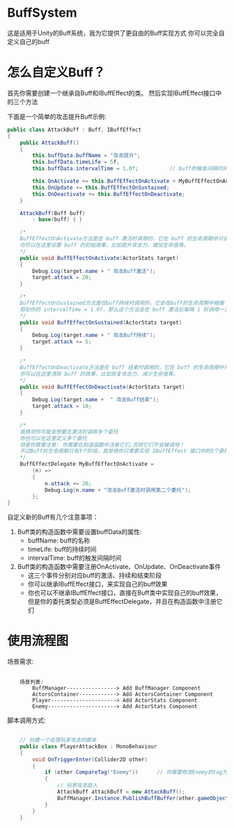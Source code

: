 # BuffSystem
这是适用于Unity的Buff系统，我为它提供了更自由的Buff实现方式
你可以完全自定义自己的buff

# 怎么自定义Buff？
首先你需要创建一个继承自Buff和IBuffEffect的类。
然后实现IBuffEffect接口中的三个方法

下面是一个简单的攻击提升Buff示例:
```csharp
public class AttackBuff : Buff, IBuffEffect
{
    public AttackBuff() 
    {
        this.buffData.buffName = "攻击提升";
        this.buffData.timeLife = 5f;
        this.buffData.intervalTime = 1.0f;          // buff的触发间隔时间

        this.OnActivate += this.BuffEffectOnActivate + MyBuffEffectOnActivate;
        this.OnUpdate += this.BuffEffectOnSustained;
        this.OnDeactivate += this.BuffEffectOnDeactivate;
    }

    AttackBuff(Buff buff)
        : base(buff) { }

    /*
    BuffEffectOnActivate方法是在 buff 激活时调用的，它在 buff 的生命周期中只会被调用一次。
    你可以在这里设置 buff 的初始效果，比如提升攻击力、增加生命值等。
    */
    public void BuffEffectOnActivate(ActorStats target)
    {
        Debug.Log(target.name + " 攻击Buff激活");
        target.attack = 20;
    }

    /*
    BuffEffectOnSustained方法是在buff持续时调用的，它会在buff的生命周期中根据 intervalTime 调用。
    假如你的 intervalTime = 1.0f，那么这个方法会在 buff 激活后每隔 1 秒调用一次。
    */
    public void BuffEffectOnSustained(ActorStats target)
    {
        Debug.Log(target.name + " 攻击Buff持续");
        target.attack += 5;
    }

    /*
    BuffEffectOnDeactivate方法是在 buff 结束时调用的，它在 buff 的生命周期中只会被调用一次。
    你可以在这里清除 buff 的效果，比如恢复攻击力、减少生命值等。
    */
    public void BuffEffectOnDeactivate(ActorStats target)
    {
        Debug.Log(target.name +  " 攻击Buff结束");
        target.attack = 10;
    }

    /*
    我猜测你可能会想要在激活时调用多个委托
    你也可以在这里定义多个委托
    但是你需要注意: 你需要在构造函数中注册它们,否则它们不会被调用！
    不过Buff的生命周期只有3个阶段，我觉得你只需要实现 IBuffEffect 接口中的3个委托就可以了。
    */
    BuffEffectDelegate MyBuffEffectOnActivate = 
        (n) => 
        {
            n.attack += 20; 
            Debug.Log(n.name + "攻击Buff激活时调用第二个委托");
        };
}
```
自定义新的Buff有几个注意事项：
1. Buff类的构造函数中需要设置buffData的属性:
   - buffName: buff的名称
   - timeLife: buff的持续时间
   - intervalTime: buff的触发间隔时间
2. Buff类的构造函数中需要注册OnActivate、OnUpdate、OnDeactivate事件
   - 这三个事件分别对应buff的激活、持续和结束阶段
   - 你可以继承IBuffEffect接口，来实现自己的buff效果
   - 你也可以不继承IBuffEffect接口，直接在Buff类中实现自己的buff效果，但是你的委托类型必须是BuffEffectDelegate，并且在构造函数中注册它们

# 使用流程图

场景需求:
```requirement
    
    场景列表:
        BuffManager----------------> Add BuffManager Component
        ActorsContainer------------> Add ActorsContainer Component
        Player---------------------> Add ActorStats Component
        Enemy----------------------> Add ActorStats Component

```

脚本调用方式:
```csharp
    
    // 创建一个处理玩家攻击的脚本
    public class PlayerAttackBox : MonoBehaviour
    {
        void OnTriggerEnter(Collider2D other)
        {
            if (other.CompareTag("Enemy"))      // 你需要修改Enemy的tag为"Enemy"
            {
                // 玩家攻击敌人
                AttackBuff attackBuff = new AttackBuff();
                BuffManager.Instance.PublishBuffBuffer(other.gameObject.GetComponent<ActorStats>(), attackBuff);
            }
        }
    }

```


